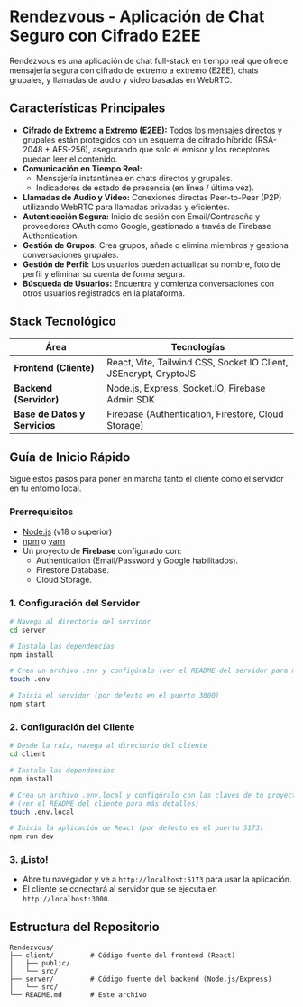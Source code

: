 # Rendezvous - Aplicación de Chat Seguro con Cifrado E2EE

Rendezvous es una aplicación de chat full-stack en tiempo real que ofrece mensajería segura con cifrado de extremo a extremo (E2EE), chats grupales, y llamadas de audio y video basadas en WebRTC.

## Características Principales

- **Cifrado de Extremo a Extremo (E2EE):** Todos los mensajes directos y grupales están protegidos con un esquema de cifrado híbrido (RSA-2048 + AES-256), asegurando que solo el emisor y los receptores puedan leer el contenido.
- **Comunicación en Tiempo Real:**
  - Mensajería instantánea en chats directos y grupales.
  - Indicadores de estado de presencia (en línea / última vez).
- **Llamadas de Audio y Video:** Conexiones directas Peer-to-Peer (P2P) utilizando WebRTC para llamadas privadas y eficientes.
- **Autenticación Segura:** Inicio de sesión con Email/Contraseña y proveedores OAuth como Google, gestionado a través de Firebase Authentication.
- **Gestión de Grupos:** Crea grupos, añade o elimina miembros y gestiona conversaciones grupales.
- **Gestión de Perfil:** Los usuarios pueden actualizar su nombre, foto de perfil y eliminar su cuenta de forma segura.
- **Búsqueda de Usuarios:** Encuentra y comienza conversaciones con otros usuarios registrados en la plataforma.

## Stack Tecnológico

| Área                | Tecnologías                                                              |
| ------------------- | ------------------------------------------------------------------------ |
| **Frontend (Cliente)** | React, Vite, Tailwind CSS, Socket.IO Client, JSEncrypt, CryptoJS         |
| **Backend (Servidor)** | Node.js, Express, Socket.IO, Firebase Admin SDK                          |
| **Base de Datos y Servicios** | Firebase (Authentication, Firestore, Cloud Storage)                      |

## Guía de Inicio Rápido

Sigue estos pasos para poner en marcha tanto el cliente como el servidor en tu entorno local.

### Prerrequisitos

- [Node.js](https://nodejs.org/) (v18 o superior)
- [npm](https://www.npmjs.com/) o [yarn](https://yarnpkg.com/)
- Un proyecto de **Firebase** configurado con:
  - Authentication (Email/Password y Google habilitados).
  - Firestore Database.
  - Cloud Storage.

### 1. Configuración del Servidor

```bash
# Navega al directorio del servidor
cd server

# Instala las dependencias
npm install

# Crea un archivo .env y configúralo (ver el README del servidor para más detalles)
touch .env

# Inicia el servidor (por defecto en el puerto 3000)
npm start
```

### 2. Configuración del Cliente

```bash
# Desde la raíz, navega al directorio del cliente
cd client

# Instala las dependencias
npm install

# Crea un archivo .env.local y configúralo con las claves de tu proyecto de Firebase
# (ver el README del cliente para más detalles)
touch .env.local

# Inicia la aplicación de React (por defecto en el puerto 5173)
npm run dev
```

### 3. ¡Listo!

- Abre tu navegador y ve a `http://localhost:5173` para usar la aplicación.
- El cliente se conectará al servidor que se ejecuta en `http://localhost:3000`.

## Estructura del Repositorio

```
Rendezvous/
├── client/         # Código fuente del frontend (React)
│   ├── public/
│   └── src/
├── server/         # Código fuente del backend (Node.js/Express)
│   └── src/
└── README.md       # Este archivo
```

